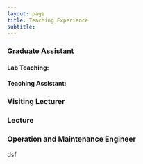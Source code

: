 ```yaml
---
layout: page
title: Teaching Experience
subtitle: 
---
```





### Graduate Assistant

#### Lab Teaching:

#### Teaching Assistant:

### Visiting Lecturer

### Lecture

### Operation and Maintenance Engineer






































dsf
